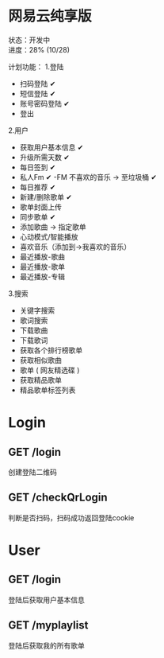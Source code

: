 
# 网易云纯享版

状态：开发中 </br>
进度：28%   (10/28)

计划功能：
1.登陆 
- 扫码登陆 ✔
- 短信登陆 ✔
- 账号密码登陆 ✔
- 登出

2.用户
- 获取用户基本信息 ✔
- 升级所需天数 ✔
- 每日签到 ✔
- 私人Fm ✔
  -FM 不喜欢的音乐 -> 至垃圾桶 ✔
- 每日推荐 ✔
- 新建/删除歌单  ✔
- 歌单封面上传 
- 同步歌单 ✔
- 添加歌曲 -> 指定歌单 
- 心动模式/智能播放
- 喜欢音乐（添加到->我喜欢的音乐）
- 最近播放-歌曲
- 最近播放-歌单
- 最近播放-专辑

3.搜索
- 关键字搜索
- 歌词搜索
- 下载歌曲
- 下载歌词
- 获取各个排行榜歌单
- 获取相似歌曲
- 歌单 ( 网友精选碟 )
- 获取精品歌单
- 精品歌单标签列表


# Login

## GET /login

创建登陆二维码

## GET /checkQrLogin

判断是否扫码，扫码成功返回登陆cookie





# User

## GET /login

登陆后获取用户基本信息

## GET /myplaylist

登陆后获取我的所有歌单





